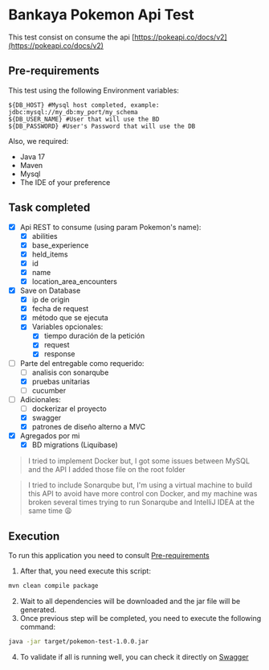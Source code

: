 # Bankaya Pokemon Api Test

This test consist on consume the api [https://pokeapi.co/docs/v2](https://pokeapi.co/docs/v2)

## Pre-requirements

This test using the following Environment variables:

```
${DB_HOST} #Mysql host completed, example: jdbc:mysql://my_db:my_port/my_schema
${DB_USER_NAME} #User that will use the BD
${DB_PASSWORD} #User's Password that will use the DB
```
Also, we required:

+ Java 17
+ Maven
+ Mysql
+ The IDE of your preference

## Task completed

- [x] Api REST to consume (using param Pokemon's name):
  - [x] abilities
  - [x] base_experience
  - [x] held_items
  - [x] id
  - [x] name
  - [x] location_area_encounters
- [x] Save on Database
  - [x] ip de origin
  - [x] fecha de request
  - [x] método que se ejecuta
  - [x] Variables opcionales:
    - [x] tiempo duración de la petición
    - [x] request
    - [x] response
- [ ] Parte del entregable como requerido:
  - [ ] analisis con sonarqube
  - [x] pruebas unitarias
  - [ ] cucumber
- [ ] Adicionales:
  - [ ] dockerizar el proyecto
  - [x] swagger
  - [x] patrones de diseño alterno a MVC
- [x] Agregados por mi
  - [x] BD migrations (Liquibase)

> I tried to implement Docker but, I got some issues between MySQL and the API I added those file on the root folder

> I tried to include Sonarqube but, I'm using a virtual machine to build this API to avoid have more control con Docker, and my machine was broken several times trying to run Sonarqube and IntelliJ IDEA at the same time :weary:

## Execution

To run this application you need to consult [Pre-requirements](##Pre-requirements)
1. After that, you need execute this script:
``` bash
mvn clean compile package
```
2. Wait to all dependencies will be downloaded and the jar file will be generated.
3. Once previous step will be completed, you need to execute the following command:
``` bash
java -jar target/pokemon-test-1.0.0.jar
```
4. To validate if all is running well, you can check it directly on [Swagger](http://localhost:8080/swagger-ui/index.html)
